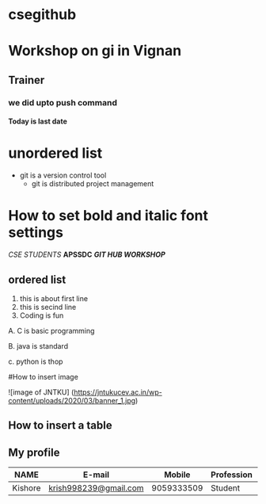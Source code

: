 # csegithub
# Workshop on gi in Vignan
## Trainer 
### we did upto push command
#### Today is last date
# unordered list
- git is a version control tool
  - git is distributed project management
 # How to set bold and italic font settings
 *CSE STUDENTS*
 **APSSDC**
 ***GIT HUB WORKSHOP***
 
 ## ordered list
 1. this is about first line
 2. this is secind line
 3. Coding is fun
 
 A. C is basic programming
 
 B. java is standard
 
 c. python is thop
 
 #How to insert image
 
 ![image of JNTKU] (https://jntukucev.ac.in/wp-content/uploads/2020/03/banner_1.jpg)
 ## How to insert a table
 ## My profile
 |NAME|E-mail|Mobile|Profession|Location|
 |-----|-----|-----|----------|--------|
 |Kishore|krish998239@gmail.com|9059333509|Student|duvvada|
